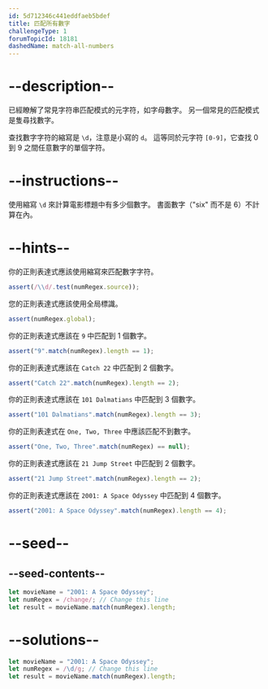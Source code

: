 ```yaml
---
id: 5d712346c441eddfaeb5bdef
title: 匹配所有數字
challengeType: 1
forumTopicId: 18181
dashedName: match-all-numbers
---
```


# --description--

已經瞭解了常見字符串匹配模式的元字符，如字母數字。 另一個常見的匹配模式是隻尋找數字。

查找數字字符的縮寫是 `\d`，注意是小寫的 `d`。 這等同於元字符 `[0-9]`，它查找 0 到 9 之間任意數字的單個字符。

# --instructions--

使用縮寫 `\d` 來計算電影標題中有多少個數字。 書面數字（"six" 而不是 6）不計算在內。

# --hints--

你的正則表達式應該使用縮寫來匹配數字字符。

```js
assert(/\\d/.test(numRegex.source));
```

您的正則表達式應該使用全局標識。

```js
assert(numRegex.global);
```

你的正則表達式應該在 `9` 中匹配到 1 個數字。

```js
assert("9".match(numRegex).length == 1);
```

你的正則表達式應該在 `Catch 22` 中匹配到 2 個數字。

```js
assert("Catch 22".match(numRegex).length == 2);
```

你的正則表達式應該在 `101 Dalmatians` 中匹配到 3 個數字。

```js
assert("101 Dalmatians".match(numRegex).length == 3);
```

你的正則表達式在 `One, Two, Three` 中應該匹配不到數字。

```js
assert("One, Two, Three".match(numRegex) == null);
```

你的正則表達式應該在 `21 Jump Street` 中匹配到 2 個數字。

```js
assert("21 Jump Street".match(numRegex).length == 2);
```

你的正則表達式應該在 `2001: A Space Odyssey` 中匹配到 4 個數字。

```js
assert("2001: A Space Odyssey".match(numRegex).length == 4);
```

# --seed--

## --seed-contents--

```js
let movieName = "2001: A Space Odyssey";
let numRegex = /change/; // Change this line
let result = movieName.match(numRegex).length;
```

# --solutions--

```js
let movieName = "2001: A Space Odyssey";
let numRegex = /\d/g; // Change this line
let result = movieName.match(numRegex).length;
```
